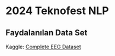 # 2024 Teknofest NLP

## Faydalanılan Data Set

Kaggle: [Complete EEG Dataset](https://www.kaggle.com/datasets/amananandrai/complete-eeg-dataset)

